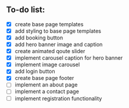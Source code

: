 ## To-do list:

- [x] create base page templates
- [x] add styling to base page templates
- [x] add booking button
- [x] add hero banner image and caption
- [x] create animated qoute slider
- [x] implement carousel caption for hero banner
- [x] implement image carousel
- [x] add login button
- [x] create base page footer
- [ ] implement an about page
- [ ] implement a contact page
- [ ] implement registration functionality